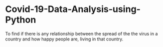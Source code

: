 # Covid-19-Data-Analysis-using-Python
To find if there is any relationship between the spread of the the virus in a country and how happy people are, living in that country.
